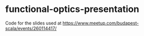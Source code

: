 # functional-optics-presentation

Code for the slides used at https://www.meetup.com/budapest-scala/events/260114417/
